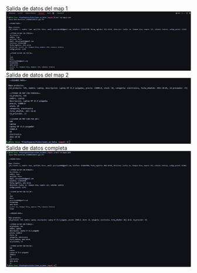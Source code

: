 Salida de datos del map 1
![alt text](image-3.png)
Salida de datos del map 2
![alt text](image-4.png)
Salida de datos completa
![alt text](image-5.png)